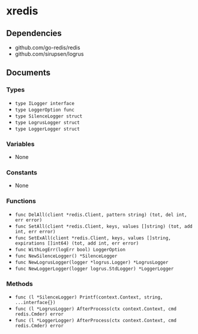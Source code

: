 # xredis

## Dependencies

+ github.com/go-redis/redis
+ github.com/sirupsen/logrus

## Documents

### Types

+ `type ILogger interface`
+ `type LoggerOption func`
+ `type SilenceLogger struct`
+ `type LogrusLogger struct`
+ `type LoggerLogger struct`

### Variables

+ None

### Constants

+ None

### Functions

+ `func DelAll(client *redis.Client, pattern string) (tot, del int, err error)`
+ `func SetAll(client *redis.Client, keys, values []string) (tot, add int, err error)`
+ `func SetExAll(client *redis.Client, keys, values []string, expirations []int64) (tot, add int, err error)`
+ `func WithLogErr(logErr bool) LoggerOption`
+ `func NewSilenceLogger() *SilenceLogger`
+ `func NewLogrusLogger(logger *logrus.Logger) *LogrusLogger`
+ `func NewLoggerLogger(logger logrus.StdLogger) *LoggerLogger`

### Methods

+ `func (l *SilenceLogger) Printf(context.Context, string, ...interface{})`
+ `func (l *LogrusLogger) AfterProcess(ctx context.Context, cmd redis.Cmder) error`
+ `func (l *LoggerLogger) AfterProcess(ctx context.Context, cmd redis.Cmder) error`
